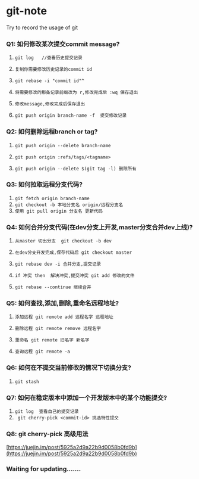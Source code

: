 # git-note
Try to record the usage of git

### Q1: 如何修改某次提交commit message?

1. `git log   //查看历史提交记录`

2. `复制你需要修改历史记录的commit id`

3. `git rebase -i "commit id"^`

4. `将需要修改的那条记录前缀改为 r,修改完成后 :wq 保存退出`

5. `修改message,修改完成后保存退出`

6. `git push origin branch-name -f  提交修改记录`

### Q2: 如何删除远程branch or tag?

1. `git push origin --delete branch-name`

2. `git push origin :refs/tags/<tagname>`

3. `git push origin --delete $(git tag -l) 删除所有`

### Q3: 如何拉取远程分支代码?

1. `git fetch origin branch-name`
2. `git checkout -b 本地分支名 origin/远程分支名`
3. `使用 git pull origin 分支名 更新代码 `

### Q4: 如何合并分支代码(在dev分支上开发,master分支合并dev上线)?

1. `从master 切出分支  git checkout -b dev`

2. `在dev分支开发完成,保存代码后 git checkout master`

3. `git rebase dev -i 合并分支,提交记录`

4. `if 冲突 then  解决冲突,提交冲突 git add 修改的文件`

5. `git rebase --continue 继续合并`

### Q5: 如何查找,添加,删除,重命名远程地址?

1. `添加远程 git remote add 远程名字 远程地址`

2. `删除远程 git remote remove 远程名字`

3. `重命名 git remote 旧名字 新名字`

4. `查询远程 git remote -a`

### Q6: 如何在不提交当前修改的情况下切换分支?

1. `git stash`

### Q7: 如何在稳定版本中添加一个开发版本中的某个功能提交?

1. ` git log  查看自己的提交记录 `
2. ` git cherry-pick <commit-id> 挑选特性提交`

### Q8: git cherry-pick 高级用法
[https://juejin.im/post/5925a2d9a22b9d0058b0fd9b](https://juejin.im/post/5925a2d9a22b9d0058b0fd9b)

### Waiting for updating.......

